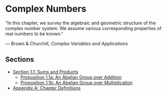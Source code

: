 # Complex Numbers

"In this chapter, we survey the algebraic and geometric structure of the complex number system. We assume various corresponding properties of real numbers to be known."

&mdash; Brown &amp; Churchill, _Complex Variables and Applications_

## Sections

  - [Section 1.1: Sums and Products](sums-and-products.md>)
    * [Proposition 1.1a: An Abelian Group over Addition](proposition-1-1a.md>)
    * [Proposition 1.1b: An Abelian Group over Multiplication](proposition-1-1b.md)
  - [Appendix A: Chapter Definitions](appendix-a.md)
